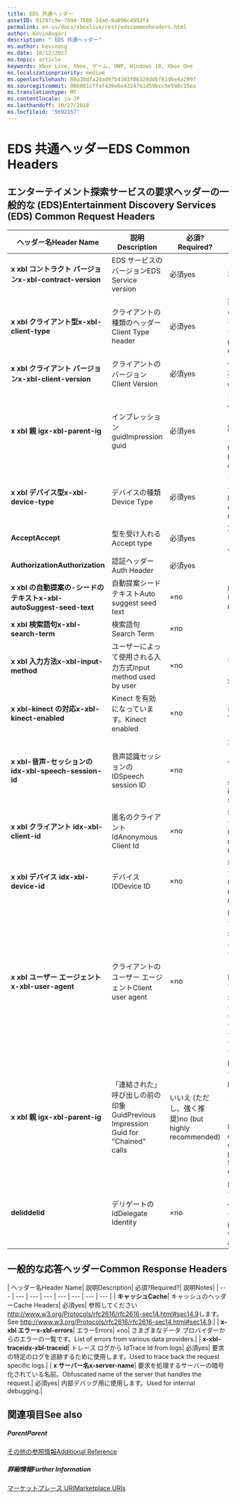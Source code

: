 ```yaml
---
title: EDS 共通ヘッダー
assetID: 91297c9e-709d-7886-1da0-8a896c4953f4
permalink: en-us/docs/xboxlive/rest/edscommonheaders.html
author: KevinAsgari
description: " EDS 共通ヘッダー"
ms.author: kevinasg
ms.date: 10/12/2017
ms.topic: article
keywords: Xbox Live, Xbox, ゲーム, UWP, Windows 10, Xbox One
ms.localizationpriority: medium
ms.openlocfilehash: 80a38dfa2dad97b4383f86328ddbf61d6e4a299f
ms.sourcegitcommit: 086001cffaf436e6e4324761d59bcc5e598c15ea
ms.translationtype: MT
ms.contentlocale: ja-JP
ms.lasthandoff: 10/27/2018
ms.locfileid: "5692157"
---
```

# <a name="eds-common-headers"></a><span data-ttu-id="fa8e9-104">EDS 共通ヘッダー</span><span class="sxs-lookup"><span data-stu-id="fa8e9-104">EDS Common Headers</span></span>

<a id="ID4EO"></a>



## <a name="entertainment-discovery-services-eds-common-request-headers"></a><span data-ttu-id="fa8e9-105">エンターテイメント探索サービスの要求ヘッダーの一般的な (EDS)</span><span class="sxs-lookup"><span data-stu-id="fa8e9-105">Entertainment Discovery Services (EDS) Common Request Headers</span></span>

| <span data-ttu-id="fa8e9-106">ヘッダー名</span><span class="sxs-lookup"><span data-stu-id="fa8e9-106">Header Name</span></span>| <span data-ttu-id="fa8e9-107">説明</span><span class="sxs-lookup"><span data-stu-id="fa8e9-107">Description</span></span>| <span data-ttu-id="fa8e9-108">必須?</span><span class="sxs-lookup"><span data-stu-id="fa8e9-108">Required?</span></span>| <span data-ttu-id="fa8e9-109">説明</span><span class="sxs-lookup"><span data-stu-id="fa8e9-109">Notes</span></span>|
| --- | --- | --- | --- |
| <b><span data-ttu-id="fa8e9-110">x xbl コントラクト バージョン</span><span class="sxs-lookup"><span data-stu-id="fa8e9-110">x-xbl-contract-version</span></span></b>| <span data-ttu-id="fa8e9-111">EDS サービスのバージョン</span><span class="sxs-lookup"><span data-stu-id="fa8e9-111">EDS Service version</span></span>| <span data-ttu-id="fa8e9-112">必須</span><span class="sxs-lookup"><span data-stu-id="fa8e9-112">yes</span></span>| <span data-ttu-id="fa8e9-113">3.2</span><span class="sxs-lookup"><span data-stu-id="fa8e9-113">3.2</span></span>|
| <b><span data-ttu-id="fa8e9-114">x xbl クライアント型</span><span class="sxs-lookup"><span data-stu-id="fa8e9-114">x-xbl-client-type</span></span></b>| <span data-ttu-id="fa8e9-115">クライアントの種類のヘッダー</span><span class="sxs-lookup"><span data-stu-id="fa8e9-115">Client Type header</span></span>| <span data-ttu-id="fa8e9-116">必須</span><span class="sxs-lookup"><span data-stu-id="fa8e9-116">yes</span></span>| <span data-ttu-id="fa8e9-117">独自のクライアントの種類を取得するチームに問い合わせます。</span><span class="sxs-lookup"><span data-stu-id="fa8e9-117">Speak to team to get your own Client Type .</span></span>|
| <b><span data-ttu-id="fa8e9-118">x xbl クライアント バージョン</span><span class="sxs-lookup"><span data-stu-id="fa8e9-118">x-xbl-client-version</span></span></b>| <span data-ttu-id="fa8e9-119">クライアントのバージョン</span><span class="sxs-lookup"><span data-stu-id="fa8e9-119">Client Version</span></span>| <span data-ttu-id="fa8e9-120">必須</span><span class="sxs-lookup"><span data-stu-id="fa8e9-120">yes</span></span>| <span data-ttu-id="fa8e9-121">任意の空でない文字列。</span><span class="sxs-lookup"><span data-stu-id="fa8e9-121">Any non-empty string.</span></span>|
| <b><span data-ttu-id="fa8e9-122">x xbl 親 ig</span><span class="sxs-lookup"><span data-stu-id="fa8e9-122">x-xbl-parent-ig</span></span></b>| <span data-ttu-id="fa8e9-123">インプレッション guid</span><span class="sxs-lookup"><span data-stu-id="fa8e9-123">Impression guid</span></span>| <span data-ttu-id="fa8e9-124">必須</span><span class="sxs-lookup"><span data-stu-id="fa8e9-124">yes</span></span>| <span data-ttu-id="fa8e9-125">ログに記録し、その他のサービス呼び出しの間での要求を追跡するために使用します。</span><span class="sxs-lookup"><span data-stu-id="fa8e9-125">Used to track request in logs and across other service calls.</span></span>|
| <b><span data-ttu-id="fa8e9-126">x xbl デバイス型</span><span class="sxs-lookup"><span data-stu-id="fa8e9-126">x-xbl-device-type</span></span></b>| <span data-ttu-id="fa8e9-127">デバイスの種類</span><span class="sxs-lookup"><span data-stu-id="fa8e9-127">Device Type</span></span>| <span data-ttu-id="fa8e9-128">必須</span><span class="sxs-lookup"><span data-stu-id="fa8e9-128">yes</span></span>| <span data-ttu-id="fa8e9-129">クライアントを表すデバイスです。</span><span class="sxs-lookup"><span data-stu-id="fa8e9-129">Device that the client is representing .</span></span>|
| <b><span data-ttu-id="fa8e9-130">Accept</span><span class="sxs-lookup"><span data-stu-id="fa8e9-130">Accept</span></span></b>| <span data-ttu-id="fa8e9-131">型を受け入れる</span><span class="sxs-lookup"><span data-stu-id="fa8e9-131">Accept type</span></span>| <span data-ttu-id="fa8e9-132">必須</span><span class="sxs-lookup"><span data-stu-id="fa8e9-132">yes</span></span>| <span data-ttu-id="fa8e9-133">XML または JSON します。</span><span class="sxs-lookup"><span data-stu-id="fa8e9-133">XML or JSON.</span></span>|
| <b><span data-ttu-id="fa8e9-134">Authorization</span><span class="sxs-lookup"><span data-stu-id="fa8e9-134">Authorization</span></span></b>| <span data-ttu-id="fa8e9-135">認証ヘッダー</span><span class="sxs-lookup"><span data-stu-id="fa8e9-135">Auth Header</span></span>| <span data-ttu-id="fa8e9-136">必須</span><span class="sxs-lookup"><span data-stu-id="fa8e9-136">yes</span></span>|  |
| <b><span data-ttu-id="fa8e9-137">x xbl の自動提案の-シードのテキスト</span><span class="sxs-lookup"><span data-stu-id="fa8e9-137">x-xbl-autoSuggest-seed-text</span></span></b>| <span data-ttu-id="fa8e9-138">自動提案シード テキスト</span><span class="sxs-lookup"><span data-stu-id="fa8e9-138">Auto suggest seed text</span></span>| <span data-ttu-id="fa8e9-139">×</span><span class="sxs-lookup"><span data-stu-id="fa8e9-139">no</span></span>| <span data-ttu-id="fa8e9-140">BI の使用と関連性</span><span class="sxs-lookup"><span data-stu-id="fa8e9-140">Used For BI and relevance</span></span>|
| <b><span data-ttu-id="fa8e9-141">x xbl 検索語句</span><span class="sxs-lookup"><span data-stu-id="fa8e9-141">x-xbl-search-term</span></span></b>| <span data-ttu-id="fa8e9-142">検索語句</span><span class="sxs-lookup"><span data-stu-id="fa8e9-142">Search Term</span></span>| <span data-ttu-id="fa8e9-143">×</span><span class="sxs-lookup"><span data-stu-id="fa8e9-143">no</span></span>|  |
| <b><span data-ttu-id="fa8e9-144">x xbl 入力方法</span><span class="sxs-lookup"><span data-stu-id="fa8e9-144">x-xbl-input-method</span></span></b>| <span data-ttu-id="fa8e9-145">ユーザーによって使用される入力方式</span><span class="sxs-lookup"><span data-stu-id="fa8e9-145">Input method used by user</span></span>| <span data-ttu-id="fa8e9-146">×</span><span class="sxs-lookup"><span data-stu-id="fa8e9-146">no</span></span>| <span data-ttu-id="fa8e9-147">コント ローラー、音声認識、Kinect します。</span><span class="sxs-lookup"><span data-stu-id="fa8e9-147">Controller, Speech, Kinect .</span></span>|
| <b><span data-ttu-id="fa8e9-148">x xbl-kinect の対応</span><span class="sxs-lookup"><span data-stu-id="fa8e9-148">x-xbl-kinect-enabled</span></span></b>| <span data-ttu-id="fa8e9-149">Kinect を有効になっています。</span><span class="sxs-lookup"><span data-stu-id="fa8e9-149">Kinect enabled</span></span>| <span data-ttu-id="fa8e9-150">×</span><span class="sxs-lookup"><span data-stu-id="fa8e9-150">no</span></span>| <span data-ttu-id="fa8e9-151">はい/いいえ。</span><span class="sxs-lookup"><span data-stu-id="fa8e9-151">Yes/no.</span></span>|
| <b><span data-ttu-id="fa8e9-152">x xbl-音声-セッションの id</span><span class="sxs-lookup"><span data-stu-id="fa8e9-152">x-xbl-speech-session-id</span></span></b>| <span data-ttu-id="fa8e9-153">音声認識セッションの ID</span><span class="sxs-lookup"><span data-stu-id="fa8e9-153">Speech session ID</span></span>| <span data-ttu-id="fa8e9-154">×</span><span class="sxs-lookup"><span data-stu-id="fa8e9-154">no</span></span>| <span data-ttu-id="fa8e9-155">かどうかのセッションでは、音声認識を使用して開始されました。</span><span class="sxs-lookup"><span data-stu-id="fa8e9-155">Whether session was initiated using speech.</span></span>|
| <b><span data-ttu-id="fa8e9-156">x xbl クライアント id</span><span class="sxs-lookup"><span data-stu-id="fa8e9-156">x-xbl-client-id</span></span></b>| <span data-ttu-id="fa8e9-157">匿名のクライアント Id</span><span class="sxs-lookup"><span data-stu-id="fa8e9-157">Anonymous Client Id</span></span>| <span data-ttu-id="fa8e9-158">×</span><span class="sxs-lookup"><span data-stu-id="fa8e9-158">no</span></span>| <span data-ttu-id="fa8e9-159">報告 BI と関連性のために使用します。</span><span class="sxs-lookup"><span data-stu-id="fa8e9-159">Used for BI reporting and relevance.</span></span>|
| <b><span data-ttu-id="fa8e9-160">x xbl デバイス id</span><span class="sxs-lookup"><span data-stu-id="fa8e9-160">x-xbl-device-id</span></span></b>| <span data-ttu-id="fa8e9-161">デバイス ID</span><span class="sxs-lookup"><span data-stu-id="fa8e9-161">Device ID</span></span>| <span data-ttu-id="fa8e9-162">×</span><span class="sxs-lookup"><span data-stu-id="fa8e9-162">no</span></span>| <span data-ttu-id="fa8e9-163">報告 BI と関連性のために使用します。</span><span class="sxs-lookup"><span data-stu-id="fa8e9-163">Used for BI reporting and relevance.</span></span>|
| <b><span data-ttu-id="fa8e9-164">x xbl ユーザー エージェント</span><span class="sxs-lookup"><span data-stu-id="fa8e9-164">x-xbl-user-agent</span></span></b>| <span data-ttu-id="fa8e9-165">クライアントのユーザー エージェント</span><span class="sxs-lookup"><span data-stu-id="fa8e9-165">Client user agent</span></span>| <span data-ttu-id="fa8e9-166">×</span><span class="sxs-lookup"><span data-stu-id="fa8e9-166">no</span></span>| <span data-ttu-id="fa8e9-167">BI に使用されます。</span><span class="sxs-lookup"><span data-stu-id="fa8e9-167">Used for BI.</span></span> <span data-ttu-id="fa8e9-168">"&lt;名 >/&lt;バージョン > (&lt;OS バージョン > です。&lt;プラットフォーム > です。&lt;機能 > です。&lt;製造 > です。&lt;モデル >)"。</span><span class="sxs-lookup"><span data-stu-id="fa8e9-168">"&lt;name>/&lt;version> (&lt;OS version>; &lt;platform>; &lt;capability>; &lt;manufacture>; &lt;model>)".</span></span>|
| <b><span data-ttu-id="fa8e9-169">x xbl 親 ig</span><span class="sxs-lookup"><span data-stu-id="fa8e9-169">x-xbl-parent-ig</span></span></b>| <span data-ttu-id="fa8e9-170">「連結された」呼び出しの前の印象 Guid</span><span class="sxs-lookup"><span data-stu-id="fa8e9-170">Previous Impression Guid for "Chained" calls</span></span>| <span data-ttu-id="fa8e9-171">いいえ (ただし、強く推奨)</span><span class="sxs-lookup"><span data-stu-id="fa8e9-171">no (but highly recommended)</span></span>| <span data-ttu-id="fa8e9-172">BI 関連に重要です。</span><span class="sxs-lookup"><span data-stu-id="fa8e9-172">Important for BI relevance.</span></span> <span data-ttu-id="fa8e9-173">たとえば、参照の呼び出しの IG は、呼び出しの詳細は次の親 IG です。</span><span class="sxs-lookup"><span data-stu-id="fa8e9-173">For example, a Browse call's IG is the parent IG for a following up detail call.</span></span>|
| <b><span data-ttu-id="fa8e9-174">delid</span><span class="sxs-lookup"><span data-stu-id="fa8e9-174">delid</span></span></b>| <span data-ttu-id="fa8e9-175">デリゲートの Id</span><span class="sxs-lookup"><span data-stu-id="fa8e9-175">Delegate Identity</span></span>| <span data-ttu-id="fa8e9-176">×</span><span class="sxs-lookup"><span data-stu-id="fa8e9-176">no</span></span>| <span data-ttu-id="fa8e9-177">内部サービスで使用すると、ユーザーの代わりに動作します。</span><span class="sxs-lookup"><span data-stu-id="fa8e9-177">Used by internal services to work on behalf of a user.</span></span>|

## <a name="common-response-headers"></a><span data-ttu-id="fa8e9-178">一般的な応答ヘッダー</span><span class="sxs-lookup"><span data-stu-id="fa8e9-178">Common Response Headers</span></span>

| <span data-ttu-id="fa8e9-179">ヘッダー名</span><span class="sxs-lookup"><span data-stu-id="fa8e9-179">Header Name</span></span>| <span data-ttu-id="fa8e9-180">説明</span><span class="sxs-lookup"><span data-stu-id="fa8e9-180">Description</span></span>| <span data-ttu-id="fa8e9-181">必須?</span><span class="sxs-lookup"><span data-stu-id="fa8e9-181">Required?</span></span>| <span data-ttu-id="fa8e9-182">説明</span><span class="sxs-lookup"><span data-stu-id="fa8e9-182">Notes</span></span>|
| --- | --- | --- | --- | --- | --- | --- | --- |
| <b><span data-ttu-id="fa8e9-183">キャッシュ</span><span class="sxs-lookup"><span data-stu-id="fa8e9-183">Cache</span></span></b>| <span data-ttu-id="fa8e9-184">キャッシュのヘッダー</span><span class="sxs-lookup"><span data-stu-id="fa8e9-184">Cache Headers</span></span>| <span data-ttu-id="fa8e9-185">必須</span><span class="sxs-lookup"><span data-stu-id="fa8e9-185">yes</span></span>| <span data-ttu-id="fa8e9-186">参照してください<a href="http://www.w3.org/Protocols/rfc2616/rfc2616-sec14.html#sec14.9">http://www.w3.org/Protocols/rfc2616/rfc2616-sec14.html#sec14.9</a>します。</span><span class="sxs-lookup"><span data-stu-id="fa8e9-186">See <a href="http://www.w3.org/Protocols/rfc2616/rfc2616-sec14.html#sec14.9">http://www.w3.org/Protocols/rfc2616/rfc2616-sec14.html#sec14.9</a>.</span></span>|
| <b><span data-ttu-id="fa8e9-187">x-xbl エラー</span><span class="sxs-lookup"><span data-stu-id="fa8e9-187">x-xbl-errors</span></span></b>| <span data-ttu-id="fa8e9-188">エラー</span><span class="sxs-lookup"><span data-stu-id="fa8e9-188">Errors</span></span>| <span data-ttu-id="fa8e9-189">×</span><span class="sxs-lookup"><span data-stu-id="fa8e9-189">no</span></span>| <span data-ttu-id="fa8e9-190">さまざまなデータ プロバイダーからのエラーの一覧です。</span><span class="sxs-lookup"><span data-stu-id="fa8e9-190">List of errors from various data providers.</span></span>|
| <b><span data-ttu-id="fa8e9-191">x-xbl-traceid</span><span class="sxs-lookup"><span data-stu-id="fa8e9-191">x-xbl-traceid</span></span></b>| <span data-ttu-id="fa8e9-192">トレース ログから Id</span><span class="sxs-lookup"><span data-stu-id="fa8e9-192">Trace Id from logs</span></span>| <span data-ttu-id="fa8e9-193">必須</span><span class="sxs-lookup"><span data-stu-id="fa8e9-193">yes</span></span>| <span data-ttu-id="fa8e9-194">要求の特定のログを追跡するために使用します。</span><span class="sxs-lookup"><span data-stu-id="fa8e9-194">Used to trace back the request specific logs.</span></span>|
| <b><span data-ttu-id="fa8e9-195">x サーバー名</span><span class="sxs-lookup"><span data-stu-id="fa8e9-195">x-server-name</span></span></b>| <span data-ttu-id="fa8e9-196">要求を処理するサーバーの暗号化されている名前。</span><span class="sxs-lookup"><span data-stu-id="fa8e9-196">Obfuscated name of the server that handles the request.</span></span>| <span data-ttu-id="fa8e9-197">必須</span><span class="sxs-lookup"><span data-stu-id="fa8e9-197">yes</span></span>| <span data-ttu-id="fa8e9-198">内部デバッグ用に使用します。</span><span class="sxs-lookup"><span data-stu-id="fa8e9-198">Used for internal debugging.</span></span>|

<a id="ID4EECAC"></a>


## <a name="see-also"></a><span data-ttu-id="fa8e9-199">関連項目</span><span class="sxs-lookup"><span data-stu-id="fa8e9-199">See also</span></span>

<a id="ID4EGCAC"></a>


##### <a name="parent"></a><span data-ttu-id="fa8e9-200">Parent</span><span class="sxs-lookup"><span data-stu-id="fa8e9-200">Parent</span></span>  

[<span data-ttu-id="fa8e9-201">その他の参照情報</span><span class="sxs-lookup"><span data-stu-id="fa8e9-201">Additional Reference</span></span>](atoc-xboxlivews-reference-additional.md)


<a id="ID4ESCAC"></a>


##### <a name="further-information"></a><span data-ttu-id="fa8e9-202">詳細情報</span><span class="sxs-lookup"><span data-stu-id="fa8e9-202">Further Information</span></span>

[<span data-ttu-id="fa8e9-203">マーケットプレース URI</span><span class="sxs-lookup"><span data-stu-id="fa8e9-203">Marketplace URIs</span></span>](../uri/marketplace/atoc-reference-marketplace.md)
